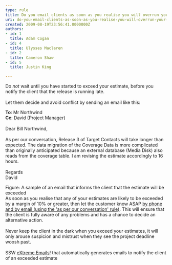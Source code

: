 ```yaml
---
type: rule
title: Do you email clients as soon as you realise you will overrun your original estimate?
uri: do-you-email-clients-as-soon-as-you-realise-you-will-overrun-your-original-estimate
created: 2009-08-19T23:56:41.0000000Z
authors:
- id: 1
  title: Adam Cogan
- id: 4
  title: Ulysses Maclaren
- id: 2
  title: Cameron Shaw
- id: 5
  title: Justin King

---
```




<span class='intro'> Do *not* wait until you have started to exceed your estimate, before you notify the client that the release is running late.<br>
&#160;<br>
Let them decide and avoid conflict by sending an email like this&#58;
​ </span>


  <p class="ms-rteCustom-GreyBox">
<strong>To</strong>&#58; Mr Northwind<br>
<strong>Cc</strong>&#58; David (Project Manager)<br>
<br>
Dear Bill Northwind,<br>
<br>
As per our conversation, Release 3 of Target Contacts will take longer than expected. The data migration of the Coverage Data is more complicated than originally anticipated because an external database (Media Disk) also reads from the coverage table. I am revising the estimate accordingly to 16 hours.<br>
<br>
Regards<br>
David</p>
<font class="ms-rteCustom-FigureNormal">Figure&#58; A sample of an email that informs the client that the estimate will be exceeded</font><br>
As soon as you realise that any of your estimates are likely to be exceeded by a margin of 10% or greater, then let the customer know ASAP <a target="_blank" id="AsPerOurConversation" href="/Management/RulesToHappyClients/Pages/DoYouAlwaysSendAnAsPerOurConversationEmail.aspx" shape="rect">by phone and by email (using the 'as per our conversation' rule)</a>. This will ensure that the client is fully aware of any problems and has a chance to decide an alternative action.&#160;<br>
<br>
Never keep the client in the dark when you exceed your estimates, it will only arouse suspicion and mistrust when they see the project deadline woosh past.<br>
<br>
<font class="ms-rteCustom-YellowBorderBox">SSW <a href="http&#58;//www.ssw.com.au/SSW/eXtremeEmails/Default.aspx" shape="rect">eXtreme Emails</a>! that automatically generates emails to notify the client of an exceeded estimate </font>



